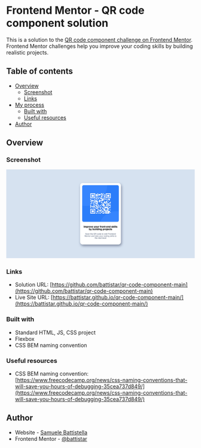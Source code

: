 # Frontend Mentor - QR code component solution

This is a solution to the [QR code component challenge on Frontend Mentor](https://www.frontendmentor.io/challenges/qr-code-component-iux_sIO_H). Frontend Mentor challenges help you improve your coding skills by building realistic projects.

## Table of contents

- [Overview](#overview)
  - [Screenshot](#screenshot)
  - [Links](#links)
- [My process](#my-process)
  - [Built with](#built-with)
  - [Useful resources](#useful-resources)
- [Author](#author)

## Overview

### Screenshot

![](./screenshot.jpg)

### Links

- Solution URL: [https://github.com/battistar/qr-code-component-main](https://github.com/battistar/qr-code-component-main)
- Live Site URL: [https://battistar.github.io/qr-code-component-main/](https://battistar.github.io/qr-code-component-main/)

### Built with

- Standard HTML, JS, CSS project
- Flexbox
- CSS BEM naming convention

### Useful resources

- CSS BEM naming convention: [https://www.freecodecamp.org/news/css-naming-conventions-that-will-save-you-hours-of-debugging-35cea737d849/](https://www.freecodecamp.org/news/css-naming-conventions-that-will-save-you-hours-of-debugging-35cea737d849/)

## Author

- Website - [Samuele Battistella](https://battistar.github.io/)
- Frontend Mentor - [@battistar](https://www.frontendmentor.io/profile/battistar)
